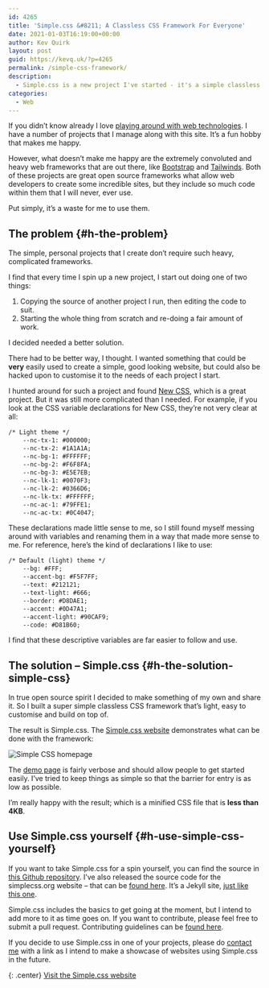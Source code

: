 ```yaml
---
id: 4265
title: 'Simple.css &#8211; A Classless CSS Framework For Everyone'
date: 2021-01-03T16:19:00+00:00
author: Kev Quirk
layout: post
guid: https://kevq.uk/?p=4265
permalink: /simple-css-framework/
description:
  - Simple.css is a new project I've started - it's a simple classless CSS framework that makes plain HTML look beautiful very easily.
categories:
  - Web
---
```

If you didn&#8217;t know already I love [playing around with web technologies](/categories/#Web). I have a number of projects that I manage along with this site. It&#8217;s a fun hobby that makes me happy.

However, what doesn&#8217;t make me happy are the extremely convoluted and heavy web frameworks that are out there, like [Bootstrap](https://getbootstrap.com/) and [Tailwinds](https://tailwindcss.com/). Both of these projects are great open source frameworks what allow web developers to create some incredible sites, but they include so much code within them that I will never, ever use.

Put simply, it&#8217;s a waste for me to use them.

## The problem {#h-the-problem}

The simple, personal projects that I create don&#8217;t require such heavy, complicated frameworks.

I find that every time I spin up a new project, I start out doing one of two things:

  1. Copying the source of another project I run, then editing the code to suit.
  2. Starting the whole thing from scratch and re-doing a fair amount of work.

I decided needed a better solution.

There had to be better way, I thought. I wanted something that could be **very** easily used to create a simple, good looking website, but could also be hacked upon to customise it to the needs of each project I start.

I hunted around for such a project and found [New CSS](https://newcss.net/), which is a great project. But it was still more complicated than I needed. For example, if you look at the CSS variable declarations for New CSS, they&#8217;re not very clear at all:

<pre class="wp-block-code language-css"><code>/* Light theme */
    --nc-tx-1: #000000;
    --nc-tx-2: #1A1A1A;
    --nc-bg-1: #FFFFFF;
    --nc-bg-2: #F6F8FA;
    --nc-bg-3: #E5E7EB;
    --nc-lk-1: #0070F3;
    --nc-lk-2: #0366D6;
    --nc-lk-tx: #FFFFFF;
    --nc-ac-1: #79FFE1;
    --nc-ac-tx: #0C4047;</code></pre>

These declarations made little sense to me, so I still found myself messing around with variables and renaming them in a way that made more sense to me. For reference, here&#8217;s the kind of declarations I like to use:

<pre class="wp-block-code language-css"><code>/* Default (light) theme */
    --bg: #FFF;
    --accent-bg: #F5F7FF;
    --text: #212121;
    --text-light: #666;
    --border: #D8DAE1;
    --accent: #0D47A1;
    --accent-light: #90CAF9;
    --code: #D81B60;</code></pre>

I find that these descriptive variables are far easier to follow and use.

## The solution &#8211; Simple.css {#h-the-solution-simple-css}

In true open source spirit I decided to make something of my own and share it. So I built a super simple classless CSS framework that&#8217;s light, easy to customise and build on top of.

The result is Simple.css. The [Simple.css website](https://simplecss.org) demonstrates what can be done with the framework:

<img loading="lazy" width="1063" height="634" src="/assets/images/wp-images/2021/01/jekyll-simple-css-homepage.png" alt="Simple CSS homepage" class="wp-image-4266" srcset="/assets/images/wp-images/2021/01/jekyll-simple-css-homepage.png 1063w, /assets/images/wp-images/2021/01/jekyll-simple-css-homepage-610x364.png 610w, /assets/images/wp-images/2021/01/jekyll-simple-css-homepage-768x458.png 768w" sizes="(max-width: 1063px) 100vw, 1063px" />  

The [demo page](https://simplecss.org/demo) is fairly verbose and should allow people to get started easily. I&#8217;ve tried to keep things as simple so that the barrier for entry is as low as possible.

I&#8217;m really happy with the result; which is a minified CSS file that is **less than 4KB**.

## Use Simple.css yourself {#h-use-simple-css-yourself}

If you want to take Simple.css for a spin yourself, you can find the source in [this Github repository](https://github.com/kevquirk/simple.css). I&#8217;ve also released the source code for the simplecss.org website &#8211; that can be [found here](https://github.com/kevquirk/simple.css-site). It&#8217;s a Jekyll site, [just like this one](/goodbye-wordpress-switched-to-jekyll/).

Simple.css includes the basics to get going at the moment, but I intend to add more to it as time goes on. If you want to contribute, please feel free to submit a pull request. Contributing guidelines can be [found here](https://github.com/kevquirk/simple.css/blob/main/CONTRIBUTING.md).

If you decide to use Simple.css in one of your projects, please do [contact me](/contact) with a link as I intend to make a showcase of websites using Simple.css in the future.

{: .center}
<a class="button" href="https://simplecss.org" target="_blank" rel="noreferrer noopener">Visit the Simple.css website</a>
